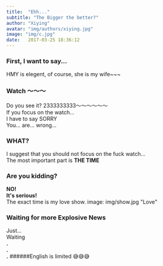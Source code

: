 ```yaml
---
title:  "Ehh..."
subtitle: "The Bigger the better?"
author: "Xiying"
avatar: "img/authors/xiying.jpg"
image: "img/c.jpg"
date:   2017-03-25 18:36:12
---
```


### First, I want to say...
HMY is elegent, of course, she is my wife~~~ 

### Watch ～～～
Do you see it? 2333333333～～～～～～  
If you focus on the watch...  
I have to say SORRY  
You... are... wrong...  

### WHAT?
I suggest that you should not focus on the fuck watch...  
The most important part is __THE TIME__

### Are you kidding?
__NO!  
It's serious!__  
The exact time is my love show.
image: img/show.jpg "Love"

### Waiting for more Explosive News
Just...   
Waiting  
__.__  
__.__    
__.__ 
######English is limited 😅😅😅